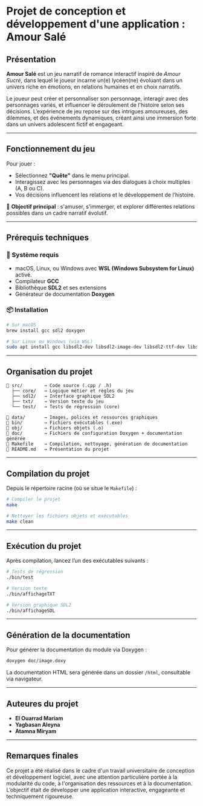 # Projet de conception et développement d'une application : **Amour Salé**

## Présentation

**Amour Salé** est un jeu narratif de romance interactif inspiré de *Amour Sucré*, dans lequel le joueur incarne un(e) lycéen(ne) évoluant dans un univers riche en émotions, en relations humaines et en choix narratifs.

Le joueur peut créer et personnaliser son personnage, interagir avec des personnages variés, et influencer le déroulement de l'histoire selon ses décisions. L’expérience de jeu repose sur des intrigues amoureuses, des dilemmes, et des événements dynamiques, créant ainsi une immersion forte dans un univers adolescent fictif et engageant.

---

## Fonctionnement du jeu

Pour jouer :
- Sélectionnez **"Quête"** dans le menu principal.
- Interagissez avec les personnages via des dialogues à choix multiples (A, B ou C).
- Vos décisions influencent les relations et le développement de l’histoire.

🎯 **Objectif principal** : s'amuser, s'immerger, et explorer différentes relations possibles dans un cadre narratif évolutif.

---

## Prérequis techniques

### 🔧 Système requis

- macOS, Linux, ou Windows avec **WSL (Windows Subsystem for Linux)** activé.
- Compilateur **GCC**
- Bibliothèque **SDL2** et ses extensions
- Générateur de documentation **Doxygen**

### 📦 Installation

```bash
# Sur macOS
brew install gcc sdl2 doxygen

# Sur Linux ou Windows (via WSL)
sudo apt install gcc libsdl2-dev libsdl2-image-dev libsdl2-ttf-dev libsdl2-mixer-dev doxygen
```

---

## Organisation du projet

```text
📁 src/        → Code source (.cpp / .h)
  ├── core/   → Logique métier et règles du jeu
  ├── sdl2/   → Interface graphique SDL2
  ├── txt/    → Version texte du jeu
  └── test/   → Tests de régression (core)

📁 data/       → Images, polices et ressources graphiques
📁 bin/        → Fichiers exécutables (.exe)
📁 obj/        → Fichiers objets (.o)
📁 doc/        → Fichiers de configuration Doxygen + documentation générée
📄 Makefile    → Compilation, nettoyage, génération de documentation
📄 README.md   → Présentation du projet
```

---

## Compilation du projet

Depuis le répertoire racine (où se situe le `Makefile`) :

```bash
# Compiler le projet
make

# Nettoyer les fichiers objets et exécutables
make clean
```

---

## Exécution du projet

Après compilation, lancez l’un des exécutables suivants :

```bash
# Tests de régression
./bin/test

# Version texte
./bin/affichageTXT

# Version graphique SDL2
./bin/affichageSDL
```

---

## Génération de la documentation

Pour générer la documentation du module via Doxygen :

```bash
doxygen doc/image.doxy
```

La documentation HTML sera générée dans un dossier `/html`, consultable via navigateur.

---

## Auteures du projet

- **El Ouarrad Mariam**
- **Yagbasan Aleyna**
- **Atamna Miryam**

---

## Remarques finales

Ce projet a été réalisé dans le cadre d'un travail universitaire de conception et développement logiciel, avec une attention particulière portée à la modularité du code, à l'organisation des ressources et à la documentation.  
L’objectif était de développer une application interactive, engageante et techniquement rigoureuse.
